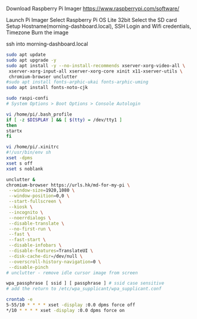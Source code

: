 Download Raspberry Pi Imager
https://www.raspberrypi.com/software/

Launch Pi Imager
Select Raspberry Pi OS Lite 32bit
Select the SD card
Setup Hostname(morning-dashboard.local), SSH Login and Wifi credentials, Timezone
Burn the image

ssh into morning-dashboard.local

```bash
sudo apt update
sudo apt upgrade -y
sudo apt install -y --no-install-recommends xserver-xorg-video-all \
 xserver-xorg-input-all xserver-xorg-core xinit x11-xserver-utils \
 chromium-browser unclutter
#sudo apt install fonts-arphic-ukai fonts-arphic-uming
sudo apt install fonts-noto-cjk
```

```bash
sudo raspi-confi
# System Options > Boot Options > Console Autologin

vi /home/pi/.bash_profile
if [ -z $DISPLAY ] && [ $(tty) = /dev/tty1 ]
then
startx
fi

vi /home/pi/.xinitrc
#!/usr/bin/env sh
xset -dpms
xset s off
xset s noblank

unclutter &
chromium-browser https://urls.hk/md-for-my-pi \
 --window-size=1920,1080 \
 --window-position=0,0 \
 --start-fullscreen \
 --kiosk \
 --incognito \
 --noerrdialogs \
 --disable-translate \
 --no-first-run \
 --fast \
 --fast-start \
 --disable-infobars \
 --disable-features=TranslateUI \
 --disk-cache-dir=/dev/null \
 --overscroll-history-navigation=0 \
 --disable-pinch
# unclutter - remove idle cursor image from screen
```

```bash
wpa_passphrase [ ssid ] [ passphrase ] # ssid case sensitive
# add the return to /etc/wpa_supplicant/wpa_supplicant.conf
```

```bash
crontab -e
5-55/10 * * * * xset -display :0.0 dpms force off
*/10 * * * * xset -display :0.0 dpms force on
```
